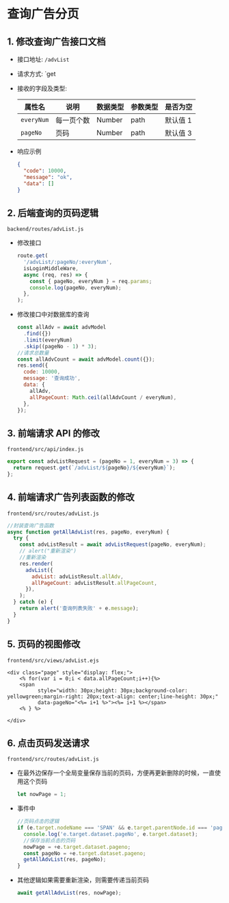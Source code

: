 # 查询广告分页

## 1. 修改查询广告接口文档

- 接口地址: `/advList`

- 请求方式: `get

- 接收的字段及类型:

  | 属性名     | 说明       | 数据类型 | 参数类型 | 是否为空 |
  | ---------- | ---------- | -------- | -------- | -------- |
  | `everyNum` | 每一页个数 | Number   | path     | 默认值 1 |
  | `pageNo`   | 页码       | Number   | path     | 默认值 3 |

- 响应示例

  ```json
  {
    "code": 10000,
    "message": "ok",
    "data": []
  }
  ```

## 2. 后端查询的页码逻辑

`backend/routes/advList.js`

- 修改接口

  ```js
  route.get(
    '/advList/:pageNo/:everyNum',
    isLoginMiddleWare,
    async (req, res) => {
      const { pageNo, everyNum } = req.params;
      console.log(pageNo, everyNum);
    },
  );
  ```

- 修改接口中对数据库的查询

  ```js
  const allAdv = await advModel
    .find({})
    .limit(everyNum)
    .skip((pageNo - 1) * 3);
  //请求总数量
  const allAdvCount = await advModel.count({});
  res.send({
    code: 10000,
    message: '查询成功',
    data: {
      allAdv,
      allPageCount: Math.ceil(allAdvCount / everyNum),
    },
  });
  ```

## 3. 前端请求 API 的修改

`frontend/src/api/index.js`

```js
export const advListRequest = (pageNo = 1, everyNum = 3) => {
  return request.get(`/advList/${pageNo}/${everyNum}`);
};
```

## 4. 前端请求广告列表函数的修改

`frontend/src/routes/advList.js`

```js
//封装查询广告函数
async function getAllAdvList(res, pageNo, everyNum) {
  try {
    const advListResult = await advListRequest(pageNo, everyNum);
    // alert("重新渲染")
    //重新渲染
    res.render(
      advList({
        advList: advListResult.allAdv,
        allPageCount: advListResult.allPageCount,
      }),
    );
  } catch (e) {
    return alert('查询列表失败' + e.message);
  }
}
```

## 5. 页码的视图修改

`frontend/src/views/advList.ejs`

```ejs
<div class="page" style="display: flex;">
    <% for(var i = 0;i < data.allPageCount;i++){%>
    <span
          style="width: 30px;height: 30px;background-color: yellowgreen;margin-right: 20px;text-align: center;line-height: 30px;"
          data-pageNo="<%= i+1 %>"><%= i+1 %></span>
    <% } %>

</div>
```

## 6. 点击页码发送请求

`frontend/src/routes/advList.js`

- 在最外边保存一个全局变量保存当前的页码，方便再更新删除的时候，一直使用这个页码

  ```js
  let nowPage = 1;
  ```

- 事件中

  ```js
  //页码点击的逻辑
  if (e.target.nodeName === 'SPAN' && e.target.parentNode.id === 'page') {
    console.log('e.target.dataset.pageNo', e.target.dataset);
    //保存当前点击的页码
    nowPage = +e.target.dataset.pageno;
    const pageNo = +e.target.dataset.pageno;
    getAllAdvList(res, pageNo);
  }
  ```

- 其他逻辑如果需要重新渲染，则需要传递当前页码

  ```js
  await getAllAdvList(res, nowPage);
  ```
